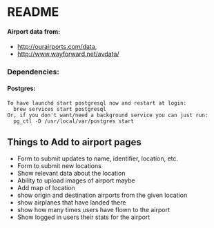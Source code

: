 # README

#### Airport data from:

 * http://ourairports.com/data,
 * http://www.wayforward.net/avdata/

### Dependencies:

#### Postgres:
```
To have launchd start postgresql now and restart at login:
  brew services start postgresql
Or, if you don't want/need a background service you can just run:
  pg_ctl -D /usr/local/var/postgres start
```

## Things to Add to airport pages
  * Form to submit updates to name, identifier, location, etc.
  * Form to submit new locations
  * Show relevant data about the location
  * Ability to upload images of airport maybe
  * Add map of location
  * show origin and destination airports from the given location
  * show airplanes that have landed there
  * show how many times users have flown to the airport
  * Show logged in users their stats for the airport
  
